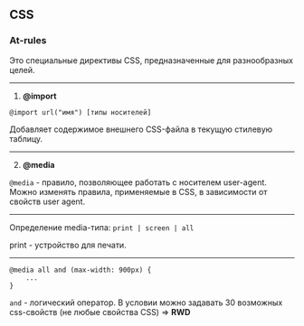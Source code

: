 ﻿## CSS

### At-rules

Это специальные директивы CSS, предназначенные для разнообразных целей.

---

1) __@import__

```
@import url("имя") [типы носителей]
```

Добавляет содержимое внешнего CSS-файла в текущую стилевую таблицу.

---

2) __@media__

`@media` - правило, позволяющее работать с носителем user-agent. Можно изменять правила, применяемые в CSS, в зависимости от свойств user agent.

---

Определение media-типа: `print | screen | all`

print - устройство для печати.

---

```
@media all and (max-width: 900px) {
    ...
}
```

`and` - логический оператор. В условии можно задавать 30 возможных css-свойств (не любые свойства CSS) => __RWD__
